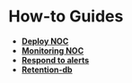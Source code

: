 # How-to Guides
* [**Deploy NOC**](./deploy-noc/deploy-noc.md)
* [**Monitoring NOC**](./monitoring/monitoring-noc.md)
* [**Respond to alerts**](./respond-to-alerts/respond-to-alerts.md)
* [**Retention-db**](./retention-db/clean-old-alarms-and-events.md)